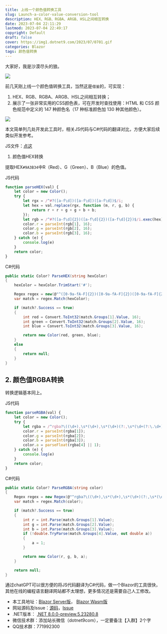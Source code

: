 ```yaml
---
title: 上线一个颜色值转换工具
slug: Launch-a-color-value-conversion-tool
description: HEX、RGB、RGBA、ARGB、HSL之间相互转换
date: 2023-07-04 22:11:29
lastmod: 2023-07-04 22:49:17
copyright: Default
draft: false
cover: https://img1.dotnet9.com/2023/07/0701.gif
categories: Blazor
tags: 颜色值转换
---
```


大家好，我是沙漠尽头的狼。

![](https://img1.dotnet9.com/2023/07/0701.gif)

前几天刚上线一个颜色值转换工具，当然这是`借鉴`的，可实现：

1. HEX、RGB、RGBA、ARGB、HSL之间相互转换；
2. 展示了一张非常实用的CSS颜色表，可在开发时查找使用：HTML 和 CSS 颜色规范中定义的 147 种颜色名（17 种标准颜色加 130 种其他颜色）。

![](https://img1.dotnet9.com/2023/07/0702.png)

本文简单列几处开发此工具时，相关JS代码与C#代码的翻译对比，方便大家后续类似开发参考。

JS文件：[点这](https://sunpma.com/other/rgb/color_convert.js)

1. 颜色值HEX转换

提取HEX`#9A3B34`中R（Red）、G（Green）、B（Blue）的色值。

JS代码

```js
function parseHEX(val) {
    let color = new Color();
    try {
        let rgx = /^#?([a-f\d])([a-f\d])([a-f\d])$/i;
        let hex = val.replace(rgx, function (m, r, g, b) {
            return r + r + g + g + b + b;
        });
        let rgb = /^#?([a-f\d]{2})([a-f\d]{2})([a-f\d]{2})$/i.exec(hex);
        color.r = parseInt(rgb[1], 16);
        color.g = parseInt(rgb[2], 16);
        color.b = parseInt(rgb[3], 16);
    } catch (e) {
        console.log(e)
    }
    return color;
}
```

C#代码

```csharp
public static Color? ParseHEX(string hexColor)
{
    hexColor = hexColor.TrimStart('#');

    Regex regex = new(@"^([0-9a-fA-F]{2})([0-9a-fA-F]{2})([0-9a-fA-F]{2})$");
    var match = regex.Match(hexColor);

    if (match?.Success == true)
    {
        int red = Convert.ToInt32(match.Groups[1].Value, 16);
        int green = Convert.ToInt32(match.Groups[2].Value, 16);
        int blue = Convert.ToInt32(match.Groups[3].Value, 16);

        return new Color(red, green, blue);
    }
    else
    {
        return null;
    }
}
```

## 2. 颜色值RGBA转换

转换逻辑基本同上。

JS代码

```js
function parseRGBA(val) {
    let color = new Color();
    try {
        let rgba = /^rgba?\((\d+),\s*(\d+),\s*(\d+)(?:,\s*(\d+(?:\.\d+)?))?\)$/.exec(val);
        color.r = parseInt(rgba[1]);
        color.g = parseInt(rgba[2]);
        color.b = parseInt(rgba[3]);
        color.a = parseFloat(rgba[4] || 1);
    } catch (e) {
        console.log(e)
    }
    return color;
}
```

C#代码

```csharp
public static Color? ParseRGBA(string color)
{
    Regex regex = new Regex(@"^rgba?\((\d+),\s*(\d+),\s*(\d+)(?:,\s*(\d+(?:\.\d+)?))?\)$");
    var match = regex.Match(color);

    if (match?.Success == true)
    {
        int r = int.Parse(match.Groups[1].Value);
        int g = int.Parse(match.Groups[2].Value);
        int b = int.Parse(match.Groups[3].Value);
        if (!double.TryParse(match.Groups[4].Value, out double a))
        {
            a = 1;
        }

        return new Color(r, g, b, a);
    }

    return null;
}
```

通过chatGPT可以很方便的将JS代码翻译为C#代码，做一个Blazor的工具很快，其他在线的编程语言翻译网站都不太理想，更多情况还是需要自己人工修改。

- 本工具地址：[Blazor Server版](https://dotonet9.com/tools/rgb)， [Blazor Wasm版](https://dotnetools.com/tools/rgb)
- 网站源码及Issue：[源码](https://github.com/dotnet9/Dotnet9)，[Issue](https://github.com/dotnet9/Dotnet9/issues)
- .NET版本： [.NET 8.0.0-preview.5.23280.8](https://dotnet.microsoft.com/zh-cn/download/dotnet/8.0)
- 微信技术群：添加站长微信（dotnet9com），一定要备注【入群】2个字
- QQ技术群：771992300
